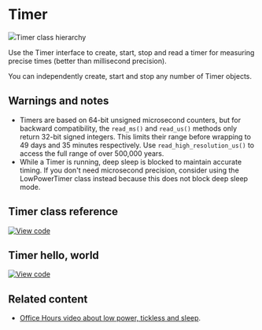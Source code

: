 # Timer

<span class="images">![](https://s3-us-west-2.amazonaws.com/mbed-os-docs-images/classmbed_1_1_timer.png)<span>Timer class hierarchy</span></span>

Use the Timer interface to create, start, stop and read a timer for measuring precise times (better than millisecond precision).

You can independently create, start and stop any number of Timer objects.

## Warnings and notes

- Timers are based on 64-bit unsigned microsecond counters, but for backward compatibility, the `read_ms()` and `read_us()` methods only return 32-bit signed integers. This limits their range before wrapping to 49 days and 35 minutes respectively. Use `read_high_resolution_us()` to access the full range of over 500,000 years.
- While a Timer is running, deep sleep is blocked to maintain accurate timing. If you don't need microsecond precision, consider using the LowPowerTimer class instead because this does not block deep sleep mode.

## Timer class reference

[![View code](https://www.mbed.com/embed/?type=library)](https://os.mbed.com/docs/v5.12/mbed-os-api-doxy/_timer_8h_source.html)

## Timer hello, world

[![View code](https://www.mbed.com/embed/?url=https://os.mbed.com/teams/mbed_example/code/Timer_HelloWorld/)](https://os.mbed.com/teams/mbed_example/code/Timer_HelloWorld/file/0d21eea06da7/main.cpp)

## Related content

- [Office Hours video about low power, tickless and sleep](https://youtu.be/OFfOlBaegdg?t=669).
